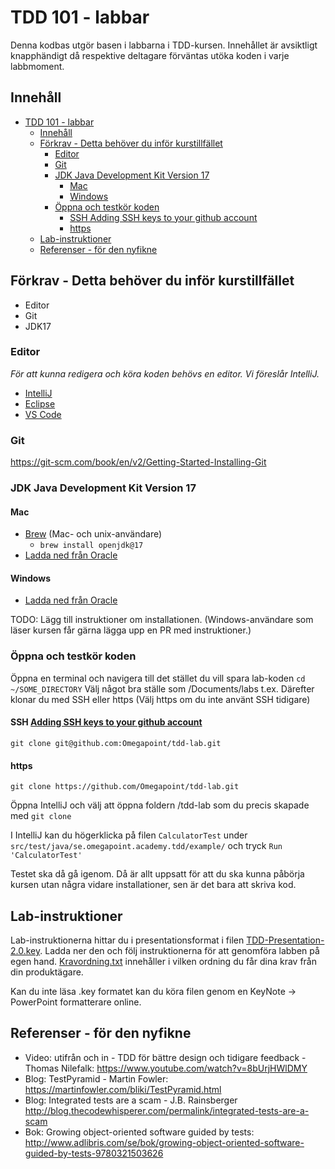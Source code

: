 # TDD 101 - labbar

Denna kodbas utgör basen i labbarna i TDD-kursen. Innehållet är avsiktligt knapphändigt då respektive deltagare förväntas utöka koden i varje labbmoment.

## Innehåll

- [TDD 101 - labbar](#tdd-101---labbar)
  - [Innehåll](#innehåll)
  - [Förkrav - Detta behöver du inför kurstillfället](#förkrav---detta-behöver-du-inför-kurstillfället)
    - [Editor](#editor)
    - [Git](#git)
    - [JDK Java Development Kit Version 17](#jdk-java-development-kit-version-17)
      - [Mac](#mac)
      - [Windows](#windows)
    - [Öppna och testkör koden](#öppna-och-testkör-koden)
      - [SSH Adding SSH keys to your github account](#ssh-adding-ssh-keys-to-your-github-account)
      - [https](#https)
  - [Lab-instruktioner](#lab-instruktioner)
  - [Referenser - för den nyfikne](#referenser---för-den-nyfikne)

## Förkrav - Detta behöver du inför kurstillfället

- Editor
- Git
- JDK17

### Editor

_För att kunna redigera och köra koden behövs en editor. Vi föreslår IntelliJ._

- [IntelliJ](https://www.jetbrains.com/idea/download/)
- [Eclipse](https://www.eclipse.org/ide/)
- [VS Code](https://code.visualstudio.com/download)

### Git

<https://git-scm.com/book/en/v2/Getting-Started-Installing-Git>

### JDK Java Development Kit Version 17

#### Mac

- [Brew](https://formulae.brew.sh/formula/openjdk@17) (Mac- och unix-användare)
  - `brew install openjdk@17`
- [Ladda ned från Oracle](https://www.oracle.com/java/technologies/javase/jdk17-archive-downloads.html)

#### Windows

- [Ladda ned från Oracle](https://www.oracle.com/java/technologies/javase/jdk17-archive-downloads.html)

TODO: Lägg till instruktioner om installationen.
(Windows-användare som läser kursen får gärna lägga upp en PR med instruktioner.)

### Öppna och testkör koden

Öppna en terminal och navigera till det stället du vill spara lab-koden `cd ~/SOME_DIRECTORY` Välj något bra ställe som /Documents/labs t.ex. Därefter klonar du med SSH eller https (Välj https om du inte använt SSH tidigare)

#### SSH [Adding SSH keys to your github account](https://docs.github.com/en/authentication/connecting-to-github-with-ssh/adding-a-new-ssh-key-to-your-github-account)

`git clone git@github.com:Omegapoint/tdd-lab.git`

#### https

`git clone https://github.com/Omegapoint/tdd-lab.git`

Öppna IntelliJ och välj att öppna foldern /tdd-lab som du precis skapade med `git clone`

I IntelliJ kan du högerklicka på filen `CalculatorTest` under `src/test/java/se.omegapoint.academy.tdd/example/` och tryck `Run 'CalculatorTest'`

Testet ska då gå igenom. Då är allt uppsatt för att du ska kunna påbörja kursen utan några vidare installationer, sen är det bara att skriva kod.

## Lab-instruktioner

Lab-instruktionerna hittar du i presentationsformat i filen [TDD-Presentation-2.0.key](TDD-Presentation-2.0.key). Ladda ner den och följ instruktionerna för att genomföra labben på egen hand. [Kravordning.txt](Kravordning.txt) innehåller i vilken ordning du får dina krav från din produktägare.

Kan du inte läsa .key formatet kan du köra filen genom en KeyNote -> PowerPoint formatterare online.

## Referenser - för den nyfikne

- Video: utifrån och in - TDD för bättre design och tidigare feedback - Thomas Nilefalk: https://www.youtube.com/watch?v=8bUrjHWlDMY
- Blog: TestPyramid - Martin Fowler: https://martinfowler.com/bliki/TestPyramid.html
- Blog: Integrated tests are a scam - J.B. Rainsberger
  http://blog.thecodewhisperer.com/permalink/integrated-tests-are-a-scam
- Bok: Growing object-oriented software guided by tests: http://www.adlibris.com/se/bok/growing-object-oriented-software-guided-by-tests-9780321503626
